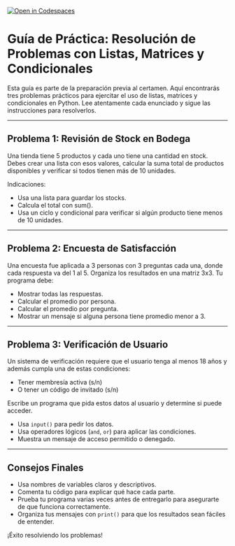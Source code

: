 [![Open in Codespaces](https://classroom.github.com/assets/launch-codespace-2972f46106e565e64193e422d61a12cf1da4916b45550586e14ef0a7c637dd04.svg)](https://classroom.github.com/open-in-codespaces?assignment_repo_id=19801771)
# Guía de Práctica: Resolución de Problemas con Listas, Matrices y Condicionales

Esta guía es parte de la preparación previa al certamen. Aquí encontrarás tres problemas prácticos para ejercitar el uso de listas, matrices y condicionales en Python. Lee atentamente cada enunciado y sigue las instrucciones para resolverlos.

---

## Problema 1: Revisión de Stock en Bodega

Una tienda tiene 5 productos y cada uno tiene una cantidad en stock. Debes crear una lista con esos valores, calcular la suma total de productos disponibles y verificar si todos tienen más de 10 unidades.

Indicaciones:
- Usa una lista para guardar los stocks.
- Calcula el total con sum().
- Usa un ciclo y condicional para verificar si algún producto tiene menos de 10 unidades.

---

## Problema 2: Encuesta de Satisfacción

Una encuesta fue aplicada a 3 personas con 3 preguntas cada una, donde cada respuesta va del 1 al 5.
Organiza los resultados en una matriz 3x3. Tu programa debe:

- Mostrar todas las respuestas.
- Calcular el promedio por persona.
- Calcular el promedio por pregunta.
- Mostrar un mensaje si alguna persona tiene promedio menor a 3.


---

## Problema 3: Verificación de Usuario

Un sistema de verificación requiere que el usuario tenga al menos 18 años y además cumpla una de estas condiciones:

- Tener membresía activa (s/n)
- O tener un código de invitado (s/n)

Escribe un programa que pida estos datos al usuario y determine si puede acceder.
- Usa `input()` para pedir los datos.
- Usa operadores lógicos (`and`, `or`) para aplicar las condiciones.
- Muestra un mensaje de acceso permitido o denegado.


---

## Consejos Finales

- Usa nombres de variables claros y descriptivos.
- Comenta tu código para explicar qué hace cada parte.
- Prueba tu programa varias veces antes de entregarlo para asegurarte de que funciona correctamente.
- Organiza tus mensajes con `print()` para que los resultados sean fáciles de entender.

¡Éxito resolviendo los problemas!
